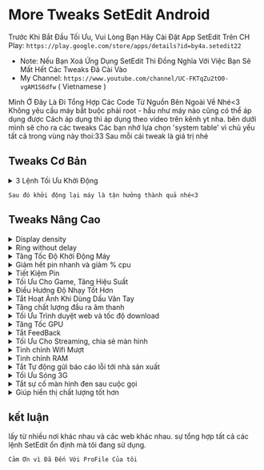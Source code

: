 
# More Tweaks SetEdit Android
Trước Khi Bắt Đầu Tối Ưu, Vui Lòng Bạn Hãy Cài Đặt App SetEdit Trên CH Play:
`https://play.google.com/store/apps/details?id=by4a.setedit22`
* Note: Nếu Bạn Xoá Ứng Dụng SetEdit Thì Đồng Nghĩa Với Việc Bạn Sẽ Mất Hết Các Tweaks Đã Cài Vào
* My Channel: `https://www.youtube.com/channel/UC-FKTqZu2tO0-vgAM1S6dfw` ( Vietnamese ) 

Mình Ở Đây Là Đi Tổng Hợp Các Code Từ Nguồn Bên Ngoài Về Nhé<3
Không yêu cầu máy bắt buộc phải root - hầu như máy nào cũng có thể áp dụng được
Cách áp dụng thì áp dụng theo video trên kênh yt nha. bên dưới mình sẽ cho ra các tweaks
Các bạn nhớ lựa chọn 'system table' vì chủ yếu tất cả trong vùng này thoi:33
Sau mỗi cái tweak là giá trị nhé

## Tweaks Cơ Bản

<details><summary>3 Lệnh Tối Ưu Khởi Động</summary><p>

* ro.config.hw_quickpoweron - true 
* boot.fps - 25 ( Là tốc độ khung hình khi khởi động máy. để 15 được thì càng tốt )
* debug.sf.nobootanimation - 1

</p></details>

`Sau đó khởi động lại máy là tận hưởng thành quả nhé<3`



## Tweaks Nâng Cao

<details><summary>Display density</summary><p>

* display_density_forced - 209

</p></details>

<details><summary>Ring without delay</summary><p>

* ring.delay - 0

</p></details>

<details><summary>Tăng Tốc Độ Khởi Động Máy</summary><p>

* boot.fps - 25 ( 25 là fps, tốc độ khung hình khi khởi động máy, ví dụ như logo )
* debug.sf.nobootanimation - 1

</p></details>

<details><summary>Giảm hết pin nhanh và giảm % cpu</summary><p>

* wifi.supplicant_scan_interval - 120 ( giúp tăng thời gian giữa các lần quét WiFi, tiết kiệm pin và tốc độ CPU )

</p></details>

<details><summary>Tiết Kiệm Pin</summary><p>

* pm.sleep_mode - 1
* power_supply.wakeup - enable
* ro.mot.eri.losalert.delay - 1000 (có thể tắt chia sẻ kết nối wifi)
* ro.ril.power_collapse - 1
* ro.ril.disable.power.collapse - 0

</p></details>


<details><summary>Tối Ưu Cho Game, Tăng Hiệu Suất</summary><p>

Vâng, Hẳn là vậy rồi. chắc chắn bạn nào cũng cần nhất là cái này.
việc này giúp cho máy trơn tru hơn ban đầu. tối ưu cho điện thoại của chúng ta :D

* debug.enabletr - true
* debug.qctwa.preservebuf - 1
* dev.pm.dyn_samplingrate - 1
* video.accelerate.hw - 1
* debug.overlayui.enable - 1
* debug.egl.hw - 1
* Debug.egl.prifiler - 1
* debug.sf.hw - 1 
* debug.composition.type - c2d
* debug.composition.type - gpu
* debug.performance.tuning - 1
* Logcat.live - disable

</p></details>


<details><summary>Điều Hướng Độ Nhạy Tốt Hơn</summary><p>

* windowsmgr.max_events_per_sec - 100

</p></details>


<details><summary>Tắt Hoạt Ảnh Khi Dùng Dấu Vân Tay</summary><p>

* fod_animation_type - 4

</p></details>


<details><summary>Tăng chất lượng đầu ra âm thanh</summary><p>

* af.resampler.quality - 255
* mpq.audio.decode - true

</p></details>


<details><summary>Tối Ưu Trình duyệt web và tốc độ download</summary><p>

* net.tcp.buffersize.default - 4096,87380,256960,4096, 16384,256960
* net.tcp.buffersize.wifi - 4096,87380,256960,4096,163 84,256960
* net.tcp.buffersize.umts - 4096,87380,256960,4096,163 84,256960
* net.tcp.buffersize.gprs - 4096,87380,256960,4096,163 84,256960
* net.tcp.buffersize.edge - 4096,87380,256960,4096,163 84,256960
* net.tcp.buffersize.hspa - 6144,87380,524288,6144,163 84,262144
* net.tcp.buffersize.lte - 524288,1048576,2097152,5242 88,1048576,2097152
* net.tcp.buffersize.hsdpa - 6144,87380,1048576,6144,8 7380,1048576
* net.tcp.buffersize.evdo_b - 6144,87380,1048576,6144, 87380,1048576
* net.rmnet0.dns1 - 8.8.8.8
* net.rmnet0.dns2 - 8.8.4.4
* net.dns1 - 8.8.8.8
* net.dns2 - 8.8.4.4
* net.ppp0.dns1 - 8.8.8.8
* net.ppp0.dns2 - 8.8.4.4
* net.wlan0.dns1 - 8.8.8.8
* net.wlan0.dns2 - 8.8.4.4
* net.eth0.dns1 - 8.8.8.8
* net.eth0.dns2 - 8.8.4.4
* net.gprs.dns1 - 8.8.8.8
* net.gprs.dns2 - 8.8.4.4

</p></details>


<details><summary>Tăng Tốc GPU</summary><p>

* debug.qc.hardware - true
* debug.qctwa.statusbar - 1
* debug.qctwa.preservebuf - 1
* debug.composition.type - gpu
* hw3d.force - 1
* hwui.render_dirty_regions - false
* hwui.disable_vsync - true

</p></details>


<details><summary>Tắt FeedBack</summary><p>

* haptic_feedback_enabled - 0 ( muốn bật lại thì chỉnh 0 thành 1 và khởi động lại máy )

</p></details>


<details><summary>Tối Ưu Cho Streaming, chia sẻ màn hình</summary><p>

* media.stagefright.enable-player - true
* media.stagefright.enable-meta - true
* media.stagefright.enable-scan - true
* media.stagefright.enable-http - true
* media.stagefright.enable-aac - true
* media.stagefright.enable-qcp - true
* media.stagefright.enable-record - true

</p></details>


<details><summary>Tinh chỉnh Wifi Mượt</summary><p>

* net.ipv4.ip_no_pmtu_disc - 0
* net.ipv4.route.flush - 1
* net.ipv4.tcp_ecn - 0
* net.ipv4.tcp_fack - 1
* net.ipv4.tcp_mem - 187000 187000 187000
* net.ipv4.tcp_moderate_rcvbuf - 1
* net.ipv4.tcp_no_metrics_save - 1
* net.ipv4.tcp_rfc1337 - 1
* net.ipv4.tcp_rmem - 4096 39000 187000
* net.ipv4.tcp_sack - 1
* net.ipv4.tcp_timestamps - 1
* net.ipv4.tcp_window_scaling - 1
* net.ipv4.tcp_wmem - 4096 39000 18700

</p></details>


<details><summary>Tinh chỉnh RAM</summary><p>

* ro.HOME_APP_ADJ - 1

</p></details>


<details><summary>Tắt Tự động gửi báo cáo lỗi tới nhà sản xuất</summary><p>

* profiler.force_disable_err_rpt - 1
* profiler.force_disable_ulog - 1

</p></details>


<details><summary>Tối Ưu Sóng 3G</summary><p>

`Hiện chưa thấy tweaks cho 4G Nhé :v`
* ro.ril.hep - 0
* ro.ril.hsxpa - 2
* ro.ril.gprsclass - 12
* ro.ril.enable.dtm - 1
* ro.ril.hsdpa.category - 8
* ro.ril.enable.a53 - 1
* ro.ril.enable.3g.prefix - 1
* ro.ril.htcmaskw1.bitmask - 4294967295
* ro.ril.htcmaskw1 - 14449
* ro.ril.hsupa.category - 6

</p></details>


<details><summary>Tắt sự cố màn hình đen sau cuộc gọi</summary><p>

* ro.lge.proximity.delay - 25
* mot.proximity.delay - 25

</p></details>


<details><summary>Giúp hiển thị chất lượng tốt hơn</summary><p>

* persist.sys.use_dithering - 1 ( có thể giảm fps và hiệu năng xuống )

</p></details>

## kết luận

lấy từ nhiều nơi khác nhau và các web khác nhau.
sự tổng hợp tất cả các lệnh SetEdit ổn định mà tôi đang sử dụng.

`Cảm Ơn vì Đã Đến Với ProFile Của tôi`
